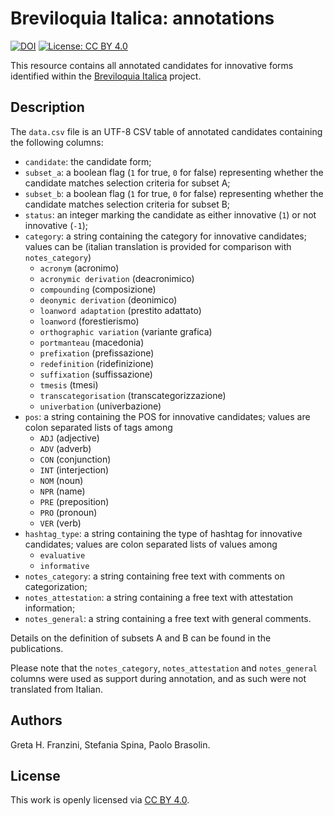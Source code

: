 # Breviloquia Italica: annotations

[![DOI](https://zenodo.org/badge/DOI/10.5281/zenodo.10009942.svg)](https://doi.org/10.5281/zenodo.10009942)
[![License: CC BY 4.0](https://img.shields.io/badge/License-CC_BY_4.0-lightgrey.svg)](https://creativecommons.org/licenses/by/4.0/)

This resource contains all annotated candidates for innovative forms identified within the [Breviloquia Italica](https://github.com/breviloquia-italica) project.

## Description

The `data.csv` file is an UTF-8 CSV table of annotated candidates containing the following columns:

- `candidate`: the candidate form;
- `subset_a`: a boolean flag (`1` for true, `0` for false) representing whether the candidate matches selection criteria for subset A;
- `subset_b`: a boolean flag (`1` for true, `0` for false) representing whether the candidate matches selection criteria for subset B;
- `status`: an integer marking the candidate as either innovative (`1`) or not innovative (`-1`);
- `category`: a string containing the category for innovative candidates; values can be (italian translation is provided for comparison with `notes_category`)
  - `acronym` (acronimo)
  - `acronymic derivation` (deacronimico)
  - `compounding` (composizione)
  - `deonymic derivation` (deonimico)
  - `loanword adaptation` (prestito adattato)
  - `loanword` (forestierismo)
  - `orthographic variation` (variante grafica)
  - `portmanteau` (macedonia)
  - `prefixation` (prefissazione)
  - `redefinition` (ridefinizione)
  - `suffixation` (suffissazione)
  - `tmesis` (tmesi)
  - `transcategorisation` (transcategorizzazione)
  - `univerbation` (univerbazione)
- `pos`: a string containing the POS for innovative candidates; values are colon separated lists of tags among
  - `ADJ` (adjective)
  - `ADV` (adverb)
  - `CON` (conjunction)
  - `INT` (interjection)
  - `NOM` (noun)
  - `NPR` (name)
  - `PRE` (preposition)
  - `PRO` (pronoun)
  - `VER` (verb)
- `hashtag_type`: a string containing the type of hashtag for innovative candidates; values are colon separated lists of values among
  - `evaluative`
  - `informative`
- `notes_category`: a string containing free text with comments on categorization;
- `notes_attestation`: a string containing a free text with attestation information;
- `notes_general`: a string containing a free text with general comments.

Details on the definition of subsets A and B can be found in the publications.

Please note that the `notes_category`, `notes_attestation` and `notes_general` columns were used as support during annotation, and as such were not translated from Italian.

## Authors

Greta H. Franzini, Stefania Spina, Paolo Brasolin.

## License

This work is openly licensed via [CC BY 4.0](https://creativecommons.org/licenses/by/4.0/).
